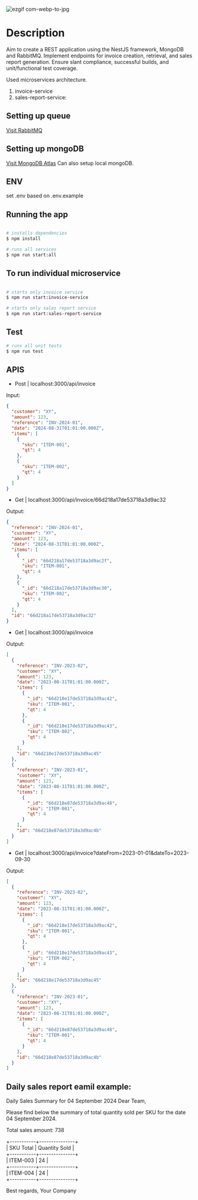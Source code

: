 ![ezgif com-webp-to-jpg](https://github.com/proshir/NestJS_RESTAPI/assets/19504971/ce6793e5-00c6-4249-b09b-f475892b0ba7)

# Description

Aim to create a REST application using the NestJS framework, MongoDB and RabbitMQ.
Implement endpoints for invoice creation, retrieval, and sales report generation.
Ensure slant compliance, successful builds, and unit/functional test coverage.

Used microservices architecture.

1. invoice-service
2. sales-report-service:

## Setting up queue

[Visit RabbitMQ](https://www.rabbitmq.com/)

## Setting up mongoDB

[Visit MongoDB Atlas](https://www.mongodb.com/products/platform/atlas-database)
Can also setup local mongoDB.

## ENV

set .env based on .env.example

## Running the app

```bash

# installs dependencies
$ npm install

# runs all services
$ npm run start:all

```

## To run individual microservice

```bash

# starts only invoice service
$ npm run start:invoice-service

# starts only sales report service
$ npm run start:sales-report-service
```

## Test

```bash
# runs all unit tests
$ npm run test

```

## APIS

- Post | localhost:3000/api/invoice

Input:

```json
{
  "customer": "XY",
  "amount": 123,
  "reference": "INV-2024-01",
  "date": "2024-08-31T01:01:00.000Z",
  "items": [
    {
      "sku": "ITEM-001",
      "qt": 4
    },
    {
      "sku": "ITEM-002",
      "qt": 4
    }
  ]
}
```

- Get | localhost:3000/api/invoice/66d218a17de53718a3d9ac32

Output:

```json
{
  "reference": "INV-2024-01",
  "customer": "XY",
  "amount": 123,
  "date": "2024-08-31T01:01:00.000Z",
  "items": [
    {
      "_id": "66d218a17de53718a3d9ac2f",
      "sku": "ITEM-001",
      "qt": 4
    },
    {
      "_id": "66d218a17de53718a3d9ac30",
      "sku": "ITEM-002",
      "qt": 4
    }
  ],
  "id": "66d218a17de53718a3d9ac32"
}
```

- Get | localhost:3000/api/invoice

Output:

```json
[
  {
    "reference": "INV-2023-02",
    "customer": "XY",
    "amount": 123,
    "date": "2023-08-31T01:01:00.000Z",
    "items": [
      {
        "_id": "66d218e17de53718a3d9ac42",
        "sku": "ITEM-001",
        "qt": 4
      },
      {
        "_id": "66d218e17de53718a3d9ac43",
        "sku": "ITEM-002",
        "qt": 4
      }
    ],
    "id": "66d218e17de53718a3d9ac45"
  },
  {
    "reference": "INV-2023-01",
    "customer": "XY",
    "amount": 123,
    "date": "2023-08-31T01:01:00.000Z",
    "items": [
      {
        "_id": "66d218e87de53718a3d9ac48",
        "sku": "ITEM-001",
        "qt": 4
      }
    ],
    "id": "66d218e87de53718a3d9ac4b"
  }
]
```

- Get | localhost:3000/api/invoice?dateFrom=2023-01-01&dateTo=2023-09-30

Output:

```json
[
  {
    "reference": "INV-2023-02",
    "customer": "XY",
    "amount": 123,
    "date": "2023-08-31T01:01:00.000Z",
    "items": [
      {
        "_id": "66d218e17de53718a3d9ac42",
        "sku": "ITEM-001",
        "qt": 4
      },
      {
        "_id": "66d218e17de53718a3d9ac43",
        "sku": "ITEM-002",
        "qt": 4
      }
    ],
    "id": "66d218e17de53718a3d9ac45"
  },
  {
    "reference": "INV-2023-01",
    "customer": "XY",
    "amount": 123,
    "date": "2023-08-31T01:01:00.000Z",
    "items": [
      {
        "_id": "66d218e87de53718a3d9ac48",
        "sku": "ITEM-001",
        "qt": 4
      }
    ],
    "id": "66d218e87de53718a3d9ac4b"
  }
]
```

## Daily sales report eamil example:

Daily Sales Summary for 04 September 2024
Dear Team,

Please find below the summary of total quantity sold per SKU for the date 04 September 2024.

Total sales amount: 738

+-----------+---------------+  
| SKU Total | Quantity Sold |  
+-----------+---------------+  
| ITEM-003  |            24 |  
+-----------+---------------+  
| ITEM-004  |            24 |  
+-----------+---------------+  
  
Best regards,
Your Company
